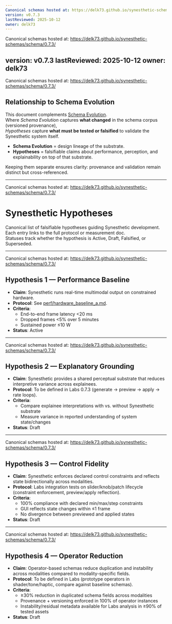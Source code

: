 ```yaml
---
Canonical schemas hosted at: https://delk73.github.io/synesthetic-schemas/schema/0.7.3/
version: v0.7.3
lastReviewed: 2025-10-12
owner: delk73
---
```

Canonical schemas hosted at: https://delk73.github.io/synesthetic-schemas/schema/0.7.3/

version: v0.7.3
lastReviewed: 2025-10-12
owner: delk73
---
Canonical schemas hosted at: https://delk73.github.io/synesthetic-schemas/schema/0.7.3/

## Relationship to Schema Evolution

This document complements [Schema Evolution](schema_evolution.md).  
Where *Schema Evolution* captures **what changed** in the schema corpus (versioned provenance),  
*Hypotheses* capture **what must be tested or falsified** to validate the Synesthetic system itself.  

- **Schema Evolution** = design lineage of the substrate.  
- **Hypotheses** = falsifiable claims about performance, perception, and explainability on top of that substrate.  

Keeping them separate ensures clarity: provenance and validation remain distinct but cross-referenced.

---
Canonical schemas hosted at: https://delk73.github.io/synesthetic-schemas/schema/0.7.3/

# Synesthetic Hypotheses

Canonical list of falsifiable hypotheses guiding Synesthetic development.  
Each entry links to the full protocol or measurement doc.  
Statuses track whether the hypothesis is Active, Draft, Falsified, or Superseded.

---
Canonical schemas hosted at: https://delk73.github.io/synesthetic-schemas/schema/0.7.3/

## Hypothesis 1 — Performance Baseline
- **Claim**: Synesthetic runs real-time multimodal output on constrained hardware.  
- **Protocol**: See [perf/hardware_baseline_a.md](../perf/hardware_baseline_a.md).  
- **Criteria**:  
  - End-to-end frame latency <20 ms  
  - Dropped frames <5% over 5 minutes  
  - Sustained power ≤10 W  
- **Status**: Active

---
Canonical schemas hosted at: https://delk73.github.io/synesthetic-schemas/schema/0.7.3/

## Hypothesis 2 — Explanatory Grounding
- **Claim**: Synesthetic provides a shared perceptual substrate that reduces interpretive variance across explainees.  
- **Protocol**: To be defined in Labs 0.7.3 (generate → preview → apply → rate loops).  
- **Criteria**:  
  - Compare explainee interpretations with vs. without Synesthetic substrate  
  - Measure variance in reported understanding of system state/changes  
- **Status**: Draft

---
Canonical schemas hosted at: https://delk73.github.io/synesthetic-schemas/schema/0.7.3/

## Hypothesis 3 — Control Fidelity
- **Claim**: Synesthetic enforces declared control constraints and reflects state bidirectionally across modalities.  
- **Protocol**: Labs integration tests on slider/knob/patch lifecycle (constraint enforcement, preview/apply reflection).  
- **Criteria**:  
  - 100% compliance with declared min/max/step constraints  
  - GUI reflects state changes within ≤1 frame  
  - No divergence between previewed and applied states  
- **Status**: Draft

---
Canonical schemas hosted at: https://delk73.github.io/synesthetic-schemas/schema/0.7.3/

## Hypothesis 4 — Operator Reduction
- **Claim**: Operator-based schemas reduce duplication and instability across modalities compared to modality-specific fields.  
- **Protocol**: To be defined in Labs (prototype operators in shader/tone/haptic, compare against baseline schemas).  
- **Criteria**:  
  - ≥30% reduction in duplicated schema fields across modalities  
  - Provenance + versioning enforced in 100% of operator instances  
  - Instability/residual metadata available for Labs analysis in ≥90% of tested assets  
- **Status**: Draft
